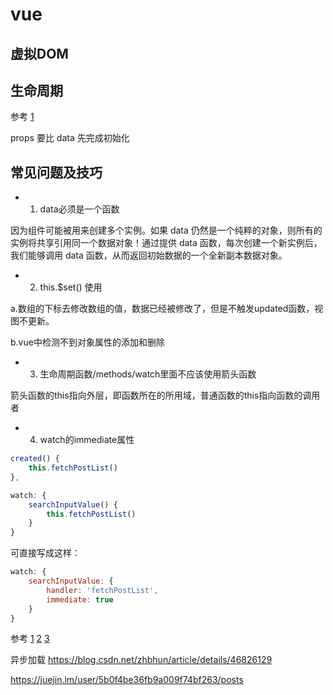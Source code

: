 # vue

## 虚拟DOM

## 生命周期
参考 [1](https://juejin.im/post/5afd7eb16fb9a07ac5605bb3)

props 要比 data 先完成初始化

## 常见问题及技巧
- 1. data必须是一个函数

因为组件可能被用来创建多个实例。如果 data 仍然是一个纯粹的对象，则所有的实例将共享引用同一个数据对象！通过提供 data 函数，每次创建一个新实例后，我们能够调用 data 函数，从而返回初始数据的一个全新副本数据对象。

- 2. this.$set() 使用

a.数组的下标去修改数组的值，数据已经被修改了，但是不触发updated函数，视图不更新。

b.vue中检测不到对象属性的添加和删除

- 3. 生命周期函数/methods/watch里面不应该使用箭头函数

箭头函数的this指向外层，即函数所在的所用域，普通函数的this指向函数的调用者

- 4. watch的immediate属性
```js
created() {
    this.fetchPostList()
},

watch: {
    searchInputValue() {
        this.fetchPostList()
    }
}
```
可直接写成这样：
```js
watch: {
    searchInputValue: {
        handler: 'fetchPostList',
        immediate: true
    }
}
```





参考 
[1](https://juejin.im/post/5be01d0ce51d450700084925)
[2](https://www.haorooms.com/post/vue_7secret)
[3](https://juejin.im/post/5b174de8f265da6e410e0b4e)



异步加载
https://blog.csdn.net/zhbhun/article/details/46826129



https://juejin.im/user/5b0f4be36fb9a009f74bf263/posts
